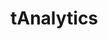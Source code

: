 # tAnalytics

<!---
![alt tag](https://github.com/rihakd/textAnalytics/blob/master/flowChart/flow_chart.png)
--->
